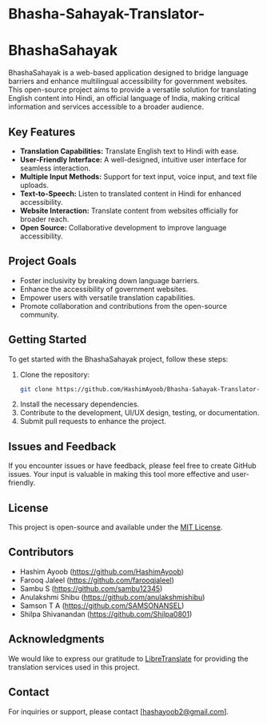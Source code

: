 # Bhasha-Sahayak-Translator-
# BhashaSahayak
BhashaSahayak is a web-based application designed to bridge language barriers and enhance multilingual accessibility for government websites. This open-source project aims to provide a versatile solution for translating English content into Hindi, an official language of India, making critical information and services accessible to a broader audience.

## Key Features
- **Translation Capabilities:** Translate English text to Hindi with ease.
- **User-Friendly Interface:** A well-designed, intuitive user interface for seamless interaction.
- **Multiple Input Methods:** Support for text input, voice input, and text file uploads.
- **Text-to-Speech:** Listen to translated content in Hindi for enhanced accessibility.
- **Website Interaction:** Translate content from websites officially for broader reach.
- **Open Source:** Collaborative development to improve language accessibility.

## Project Goals
- Foster inclusivity by breaking down language barriers.
- Enhance the accessibility of government websites.
- Empower users with versatile translation capabilities.
- Promote collaboration and contributions from the open-source community.

## Getting Started
To get started with the BhashaSahayak project, follow these steps:
1. Clone the repository:
   ```bash
   git clone https://github.com/HashimAyoob/Bhasha-Sahayak-Translator-.git
2. Install the necessary dependencies.
3. Contribute to the development, UI/UX design, testing, or documentation.
4. Submit pull requests to enhance the project.

## Issues and Feedback
If you encounter issues or have feedback, please feel free to create GitHub issues. Your input is valuable in making this tool more effective and user-friendly.

## License
This project is open-source and available under the [MIT License](LICENSE.md).

## Contributors
- Hashim Ayoob (https://github.com/HashimAyoob)
- Farooq Jaleel (https://github.com/farooqjaleel)
- Sambu S (https://github.com/sambu12345)
- Anulakshmi Shibu (https://github.com/anulakshmishibu)
- Samson T A (https://github.com/SAMSONANSEL)
- Shilpa Shivanandan (https://github.com/Shilpa0801)

## Acknowledgments
We would like to express our gratitude to [LibreTranslate](https://libretranslate.de/) for providing the translation services used in this project.

## Contact
For inquiries or support, please contact [hashayoob2@gmail.com].
